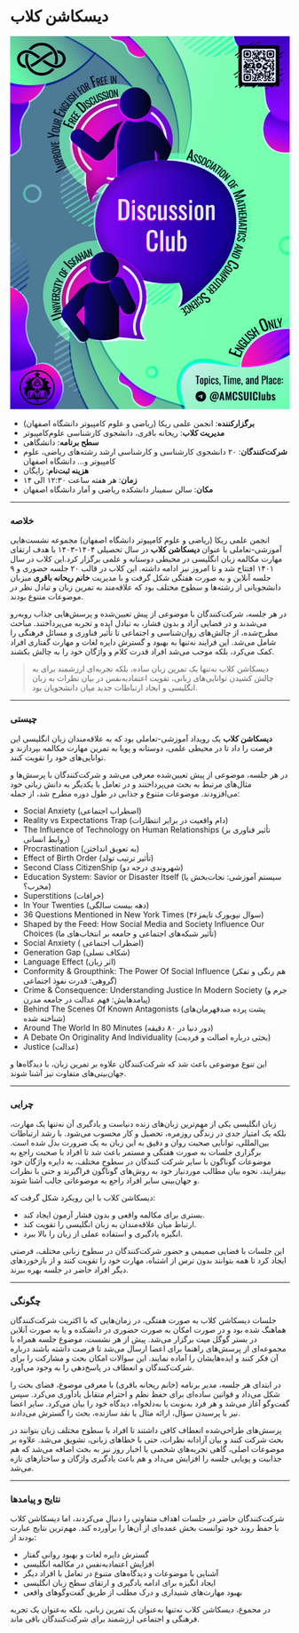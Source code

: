 # دیسکاشن کلاب

![poster](./statics/Discussion-Club.jpg)

- **برگزارکننده**: انجمن علمی ریکا (ریاضی و علوم کامپیوتر دانشگاه اصفهان)
- **مدیریت کلاب**: ریحانه باقری، دانشجوی کارشناسی علوم‌کامپیوتر
- **سطح برنامه**: دانشگاهی
- **شرکت‌کنندگان**: ۲۰ دانشجوی کارشناسی و کارشناسی ارشد رشته‌های ریاضی، علوم کامپیوتر و... دانشگاه اصفهان
- **هزینه ثبت‌نام**: رایگان
- **زمان**: هر هفته ساعت ۱۲:۳۰ الی ۱۴
- **مکان**: سالن سمینار دانشکده ریاضی و آمار دانشگاه اصفهان

---

### خلاصه

انجمن علمی ریکا (ریاضی و علوم کامپیوتر دانشگاه اصفهان) مجموعه نشست‌‌هایی آموزشی-تعاملی با عنوان **دیسکاشن کلاب‌** در سال تحصیلی ۱۴۰۴-۱۴۰۳ با هدف ارتقای مهارت مکالمه زبان انگلیسی در محیطی دوستانه و علمی برگزار کرد.این کلاب در سال ۱۴۰۱ افتتاح شد و تا امروز نیز ادامه داشته. این کلاب در قالب ۲۰ جلسه حضوری و ۹ جلسه آنلاین و به صورت هفتگی شکل گرفت و با مدیریت **خانم ریحانه باقری** میزبان دانشجویانی از رشته‌ها و سطوح مختلف بود که علاقه‌مند به تمرین زبان و تبادل نظر در موضوعات متنوع بودند.

در هر جلسه، شرکت‌کنندگان با موضوعی از پیش تعیین‌شده و پرسش‌هایی جذاب روبه‌رو می‌شدند و در فضایی آزاد و بدون فشار، به تبادل ایده و تجربه می‌پرداختند. مباحث مطرح‌شده، از چالش‌های روان‌شناسی و اجتماعی تا تأثیر فناوری و مسائل فرهنگی را شامل می‌شد. این فرایند نه‌تنها به بهبود و گسترش دایره لغات و مهارت گفتاری افراد کمک می‌کرد، بلکه موجب می‌شد افراد قدرت کلام و واژگان خود را به چالش بکشند.

>دیسکاشن کلاب نه‌تنها یک تمرین زبان ساده، بلکه تجربه‌ای ارزشمند برای به چالش کشیدن توانایی‌های زبانی، تقویت اعتمادبه‌نفس در بیان نظرات به زبان انگلیسی و ایجاد ارتباطات جدید میان دانشجویان بود.

---

### چیستی

**دیسکاشن کلاب** یک رویداد آموزشی-تعاملی بود که به علاقه‌مندان زبان انگلیسی این فرصت را داد تا در محیطی علمی، دوستانه و پویا به تمرین مهارت مکالمه بپردازند و توانایی‌های خود را تقویت کنند.

در هر جلسه، موضوعی از پیش تعیین‌شده معرفی می‌شد و شرکت‌کنندگان با پرسش‌ها و مثال‌های مرتبط به بحث می‌پرداختند و در تعامل با یکدیگر به دانش زبانی خود می‌افزودند. موضوعات متنوع و جذابی در طول دوره مطرح شد، از جمله:

- Social Anxiety (اضطراب اجتماعی)
- Reality vs Expectations Trap (دام واقعیت در برابر انتظارات)
- The Influence of Technology on Human Relationships (تأثیر فناوری بر روابط انسانی)
- Procrastination (به تعویق انداختن)
- Effect of Birth Order (تأثیر ترتیب تولد)
- Second Class CitizenShip (شهروندی درجه دو)
- Education System: Savior or Disaster Itself (سیستم آموزشی: نجات‌بخش یا مخرب؟)
- Superstitions (خرافات)
- In Your Twenties (دهه بیست سالگی)
- 36 Questions Mentioned in New York Times (سوال نیویورک تایمز۳۶)
- Shaped by the Feed: How Social Media and Society Influence Our Choices (تأثیر شبکه‌های اجتماعی و جامعه بر انتخاب‌های ما)
- Social Anxiety ( اضطراب اجتماعی)
- Generation Gap (شکاف نسلی)
- Language Effect (اثر زبان)
- Conformity & Groupthink: The Power Of Social Influence (هم رنگی و تفکر گروهی: قدرت نفوذ اجتماعی)
- Crime & Consequence: Understanding Justice In Modern Society (جرم و پیامدهایش: فهم عدالت در جامعه مدرن)
- Behind The Scenes Of Known Antagonists (پشت پرده ضدقهرمان‌های شناخته شده)
- Around The World In 80 Minutes (دور دنیا در ۸۰ دقیقه)
- A Debate On Originality And Individuality (بحثی درباره اصالت و فردیت)
- Justice (عدالت)

این تنوع موضوعی باعث شد که شرکت‌کنندگان علاوه بر تمرین زبان، با دیدگاه‌ها و جهان‌بینی‌های متفاوت نیز آشنا شوند.

---

### چرایی

زبان انگلیسی یکی از مهم‌ترین زبان‌های زنده دنیاست و یادگیری آن نه‌تنها یک مهارت، بلکه یک امتیاز جدی در زندگی روزمره، تحصیل و کار محسوب می‌شود. با رشد ارتباطات بین‌المللی، توانایی صحبت روان و دقیق به این زبان به یک ضرورت بدل شده است. برگزاری جلسات به صورت هفتگی و مستمر باعث شد تا افراد با صحبت راجع به موضوعات گوناگون با سایر شرکت کنندگان در سطوح مختلف، به دایره واژگان خود بیفزایند، نحوه بیان مطالب موردنیاز خود به روش‌های گوناگون فراگیرند و حتی با نظرات و جهان‌بینی سایر افراد راجع به موضوعاتی جالب آشنا شوند.

دیسکاشن کلاب با این رویکرد شکل گرفت که:

- بستری برای مکالمه واقعی و بدون فشار آزمون ایجاد کند.
- ارتباط میان علاقه‌مندان به زبان انگلیسی را تقویت کند.
- انگیزه یادگیری و استفاده عملی از زبان را بالا ببرد.

این جلسات با فضایی صمیمی و حضور شرکت‌کنندگان در سطوح زبانی مختلف، فرصتی ایجاد کرد تا همه بتوانند بدون ترس از اشتباه، مهارت خود را تقویت کنند و از بازخوردهای دیگر افراد حاضر در جلسه بهره ببرند.

---

### چگونگی

جلسات دیسکاشن کلاب به صورت هفتگی، در زمان‌هایی که با اکثریت شرکت‌کنندگان هماهنگ شده بود و در صورت امکان به صورت حضوری در دانشکده و یا به صورت آنلاین در بستر گوگل میت برگزار می‌شد. پیش از هر نشست، موضوع جلسه همراه با مجموعه‌ای از پرسش‌های راهنما برای اعضا ارسال می‌شد تا فرصت داشته باشند درباره آن فکر کنند و ایده‌هایشان را آماده نمایند. این سوالات امکان بحث و مشارکت را برای شرکت‌کنندگان و انعطاف در پاسخ‌دهی را به وجود می‌آورد.

در ابتدای هر جلسه، مدیر برنامه (خانم ریحانه باقری) با معرفی موضوع، فضای بحث را شکل می‌داد و قوانین ساده‌ای برای حفظ نظم و احترام متقابل یادآوری می‌کرد. سپس گفت‌وگو آغاز می‌شد و هر فرد به‌نوبت یا به‌دلخواه، دیدگاه خود را بیان می‌کرد. سایر اعضا نیز با پرسیدن سؤال، ارائه مثال یا نقد سازنده، بحث را گسترش می‌دادند.

پرسش‌های طراحی‌شده انعطاف کافی داشتند تا افراد با سطوح مختلف زبان بتوانند در بحث شرکت کنند و بیان آزادانه نظرات، حتی با خطاهای زبانی، تشویق می‌شد. علاوه بر موضوعات اصلی، گاهی تجربه‌های شخصی یا اخبار روز نیز به بحث اضافه می‌شد که هم جذابیت و پویایی جلسه را افزایش می‌داد و هم باعث یادگیری واژگان و ساختارهای تازه می‌شد.

---

### نتایج و پیامدها

شرکت‌کنندگان حاضر در جلسات اهداف متفاوتی را دنبال می‌کردند، اما دیسکاشن کلاب با حفظ روند خود توانست بخش عمده‌ای از آن‌ها را برآورده کند. مهم‌ترین نتایج عبارت بودند از:

- گسترش دایره لغات و بهبود روانی گفتار
- افزایش اعتمادبه‌نفس در مکالمه انگلیسی
- آشنایی با موضوعات و دیدگاه‌های متنوع در تعامل با افراد دیگر
- ایجاد انگیزه برای ادامه یادگیری و ارتقای سطح زبان انگلیسی
- بهبود مهارت‌های شنیداری و درک مطلب از طریق گفت‌وگوهای واقعی

در مجموع، دیسکاشن کلاب نه‌تنها به‌عنوان یک تمرین زبانی، بلکه به‌عنوان یک تجربه فرهنگی و اجتماعی ارزشمند برای شرکت‌کنندگان باقی ماند.

